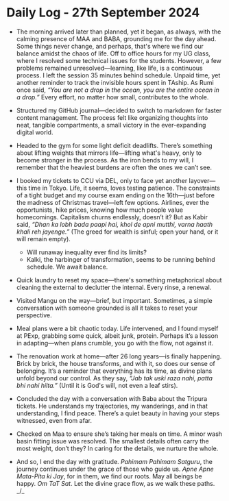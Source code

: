 # Daily Log - 27th September 2024

* The morning arrived later than planned, yet it began, as always, with the calming presence of MAA and BABA, grounding me for the day ahead. Some things never change, and perhaps, that's where we find our balance amidst the chaos of life. Off to office hours for my UG class, where I resolved some technical issues for the students. However, a few problems remained unresolved—learning, like life, is a continuous process. I left the session 35 minutes behind schedule. Unpaid time, yet another reminder to track the invisible hours spent in TAship. As Rumi once said, *“You are not a drop in the ocean, you are the entire ocean in a drop.”* Every effort, no matter how small, contributes to the whole.
  
* Structured my GitHub journal—decided to switch to markdown for faster content management. The process felt like organizing thoughts into neat, tangible compartments, a small victory in the ever-expanding digital world.

* Headed to the gym for some light deficit deadlifts. There’s something about lifting weights that mirrors life—lifting what's heavy, only to become stronger in the process. As the iron bends to my will, I remember that the heaviest burdens are often the ones we can’t see.

* I booked my tickets to CCU via DEL, only to face yet another layover—this time in Tokyo. Life, it seems, loves testing patience. The constraints of a tight budget and my course exam ending on the 16th—just before the madness of Christmas travel—left few options. Airlines, ever the opportunists, hike prices, knowing how much people value homecomings. Capitalism churns endlessly, doesn’t it? But as Kabir said, *“Dhan ka lobh bada paapi hai, khol de apni mutthi, varna haath khali reh jayenge.”* (The greed for wealth is sinful; open your hand, or it will remain empty).

    - Will runaway inequality ever find its limits?  
    - Kalki, the harbinger of transformation, seems to be running behind schedule. We await balance.

* Quick laundry to reset my space—there's something metaphorical about cleaning the external to declutter the internal. Every rinse, a renewal.

* Visited Mangu on the way—brief, but important. Sometimes, a simple conversation with someone grounded is all it takes to reset your perspective.

* Meal plans were a bit chaotic today. Life intervened, and I found myself at PExp, grabbing some quick, albeit junk, protein. Perhaps it’s a lesson in adapting—when plans crumble, you go with the flow, not against it.

* The renovation work at home—after 26 long years—is finally happening. Brick by brick, the house transforms, and with it, so does our sense of belonging. It’s a reminder that everything has its time, as divine plans unfold beyond our control. As they say, *“Jab tak uski raza nahi, patta bhi nahi hilta.”* (Until it is God's will, not even a leaf stirs).

* Concluded the day with a conversation with Baba about the Tripura tickets. He understands my trajectories, my wanderings, and in that understanding, I find peace. There’s a quiet beauty in having your steps witnessed, even from afar.

* Checked on Maa to ensure she’s taking her meals on time. A minor wash basin fitting issue was resolved. The smallest details often carry the most weight, don’t they? In caring for the details, we nurture the whole.

* And so, I end the day with gratitude. *Pahimam Pahimam Satguru*, the journey continues under the grace of those who guide us. *Apne Apne Mata-Pita ki Jay*, for in them, we find our roots. May all beings be happy. *Om TaT Sat*. Let the divine grace flow, as we walk these paths. _/\_

